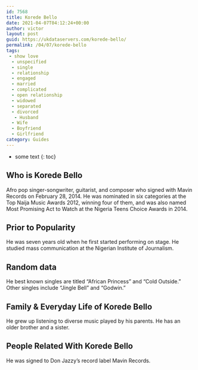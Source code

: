 ```yaml
---
id: 7568
title: Korede Bello
date: 2021-04-07T04:12:24+00:00
author: victor
layout: post
guid: https://ukdataservers.com/korede-bello/
permalink: /04/07/korede-bello
tags:
 - show love
  - unspecified
  - single
  - relationship
  - engaged
  - married
  - complicated
  - open relationship
  - widowed
  - separated
  - divorced
   - Husband
  - Wife
  - Boyfriend
  - Girlfriend
category: Guides
---
```


* some text
{: toc}


## Who is Korede Bello



Afro pop singer-songwriter, guitarist, and composer who signed with Mavin Records on February 28, 2014. He was nominated in six categories at the Top Naija Music Awards 2012, winning four of them, and was also named Most Promising Act to Watch at the Nigeria Teens Choice Awards in 2014.

                
                
                
## Prior to Popularity



He was seven years old when he first started performing on stage. He studied mass communication at the Nigerian Institute of Journalism.

                
                
                
## Random data



He best known singles are titled &#8220;African Princess&#8221; and &#8220;Cold Outside.&#8221; Other singles include &#8220;Jingle Bell&#8221; and &#8220;Godwin.&#8221;

                
                
                
## Family & Everyday Life of Korede Bello



He grew up listening to diverse music played by his parents. He has an older brother and a sister.

                
                
                
## People Related With Korede Bello



He was signed to Don Jazzy&#8217;s record label Mavin Records.

                
              
            
          
          
          